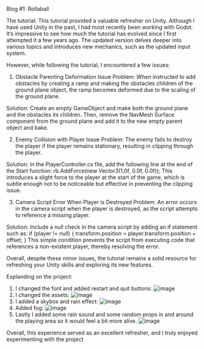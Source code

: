 Blog #1: Rollaball

The tutorial:
This tutorial provided a valuable refresher on Unity. Although I have used Unity in the past, I had most recently been working with Godot. It’s impressive to see how much the tutorial has evolved since I first attempted it a few years ago. The updated version delves deeper into various topics and introduces new mechanics, such as the updated input system.

However, while following the tutorial, I encountered a few issues:

1. Obstacle Parenting Deformation Issue
Problem:
When instructed to add obstacles by creating a ramp and making the obstacles children of the ground plane object, the ramp becomes deformed due to the scaling of the ground plane.

Solution:
Create an empty GameObject and make both the ground plane and the obstacles its children. Then, remove the NavMesh Surface component from the ground plane and add it to the new empty parent object and bake.

2. Enemy Collision with Player Issue
Problem:
The enemy fails to destroy the player if the player remains stationary, resulting in clipping through the player.

Solution:
In the PlayerController.cs file, add the following line at the end of the Start function:
rb.AddForce(new Vector3(1.0f, 0.0f, 0.0f));
This introduces a slight force to the player at the start of the game, which is subtle enough not to be noticeable but effective in preventing the clipping issue.

3. Camera Script Error When Player is Destroyed
Problem:
An error occurs in the camera script when the player is destroyed, as the script attempts to reference a missing player.

Solution:
Include a null check in the camera script by adding an if statement such as:
if (player != null) {
    transform.position = player.transform.position + offset;
}
This simple condition prevents the script from executing code that references a non-existent player, thereby resolving the error.

Overall, despite these minor issues, the tutorial remains a solid resource for refreshing your Unity skills and exploring its new features.

Explanding on the project:
1. I changed the font and added restart and quit buttons:
![image](https://github.com/user-attachments/assets/6d22f025-d1cd-4880-846f-d2a81f23f8da)
2. I changed the assets:
![image](https://github.com/user-attachments/assets/b043f57d-a87d-4cce-b54d-2ad3d87e6763)
3. I added a skybox and rain effect:
![image](https://github.com/user-attachments/assets/66084a3a-46ea-43d2-900c-4c08c4bb6079)
4. Added fog:
![image](https://github.com/user-attachments/assets/7c104dcf-9f57-4a70-b1d3-28b428d8f01f)
5. Lastly I added some rain sound and some random props in and around the playing area so it would feel a bit more alive.
![image](https://github.com/user-attachments/assets/fd87c3b6-cc13-4904-bafd-91f09b1dde7c)

Overall, this experience served as an excellent refresher, and I truly enjoyed experimenting with the project




